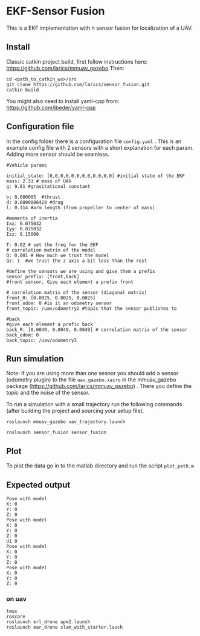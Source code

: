 # EKF-Sensor Fusion

This is a EKF implementation with n sensor fusion for localization of a UAV.

## Install
Classic catkin project build, first follow instructions here:
https://github.com/larics/mmuav_gazebo
Then:
```
cd <path_to_catkin_ws>/src
git clone https://github.com/larics/sensor_fusion.git
catkin build
```

You might also need to install yaml-cpp from:
https://github.com/jbeder/yaml-cpp


## Configuration file

In the config folder there is a configuration file ```config.yaml``` .
This is an example config file with 2 sensors with a short explanation for each param.
Adding more sensor should be seamless.
```
#Vehicle params

initial_state: [0,0,0,0,0,0,0,0,0,0,0,0] #initial state of the EKF
mass: 2.33 # mass of UAV
g: 9.81 #gravitational constant

b: 0.000005  #thrust
d: 0.0000806428 #drag
l: 0.314 #arm length (from propeller to center of mass)

#moments of inertia
Ixx: 0.075032
Iyy: 0.075032
Izz: 0.15006

T: 0.02 # set the freq for the EKF
# correlation matrix of the model
Q: 0.001 # How much we trust the model
Qz: 1  #we trust the z axis a bit less than the rest

#define the sensors we are using and give them a prefix
Sensor_prefix: [front,back] 
#front sensor, Give each element a prefix front

# correlation matrix of the sensor (diagonal matrix)
front_R: [0.0025, 0.0025, 0.0025] 
front_odom: 0 #is it an odometry sensor
front_topic: /uav/odometry2 #topic that the sensor publishes to

#back
#give each element a prefic back
back_R: [0.0049, 0.0049, 0.0049] # correlation matrix of the sensor
back_odom: 0
back_topic: /uav/odometry3
```
## Run simulation
 
 Note: if you are using more than one sesnor you should add a sensor (odometry plugin) to the file 
 ```uav.gazebo.xacro``` in the mmuav_gazebo package (https://github.com/larics/mmuav_gazebo)
. There you define the topic and the noise of the sensor.

To run a simulation with a small trajectory run the following commands 
(after building the project and sourcing your setup file).
 
```roslaunch mmuav_gazebo uav_trajectory.launch```

```roslaunch sensor_fusion sensor_fusion```

## Plot

To plot the data go in to the matlab directory and run the script ```plot_path.m```

## Expected output
```
Pose with model
X: 0
Y: 0
Z: 0
Pose with model
X: 0
Y: 0
Z: 0
U1 0
Pose with model
X: 0
Y: 0
Z: 0
Pose with model
X: 0
Y: 0
Z: 0
```

### on uav

```
tmux
roscore
roslaunch erl_drone apm2.launch
roslaunch ear_drone slam_with_starter.lauch
```

